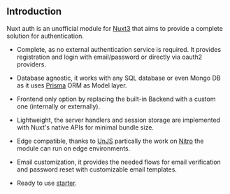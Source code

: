 ## Introduction

Nuxt auth is an unofficial module for [Nuxt3](https://nuxt.com) that aims to provide a complete solution for authentication.

- Complete, as no external authentication service is required. It provides registration and login with email/password or directly via oauth2 providers.

- Database agnostic, it works with any SQL database or even Mongo DB as it uses [Prisma](https://www.prisma.io) ORM as Model layer.

- Frontend only option by replacing the built-in Backend with a custom one (internally or externally).

- Lightweight, the server handlers and session storage are implemented with Nuxt's native APIs for minimal bundle size.

- Edge compatible, thanks to [UnJS](https://unjs.io) partically the work on [Nitro](https://github.com/unjs/nitro) the module can run on edge environments.

- Email customization, it provides the needed flows for email verification and password reset with customizable email templates.

- Ready to use [starter](https://nuxt-starter.bg.tn).
